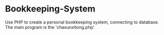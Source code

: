 # Bookkeeping-System
Use PHP to create a personal bookkeeping system, connecting to database.
<br>
The main program is the 'chaxunxitong.php'.
